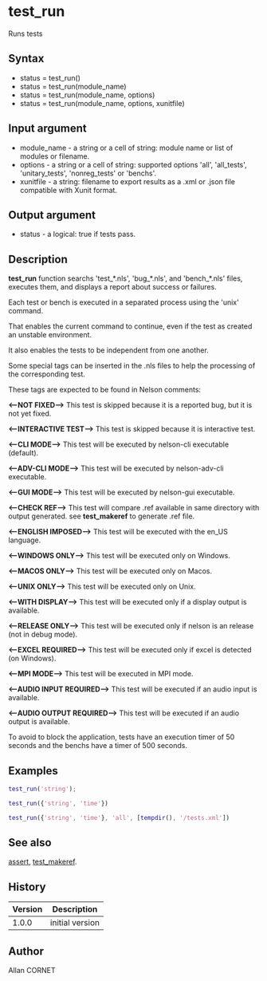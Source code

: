 

# test_run

Runs tests

## Syntax

- status = test_run()
- status = test_run(module_name)
- status = test_run(module_name, options)
- status = test_run(module_name, options, xunitfile)

## Input argument

 - module_name - a string or a cell of string: module name or list of modules or filename.
 - options - a string or a cell of string: supported options 'all', 'all_tests', 'unitary_tests', 'nonreg_tests' or 'benchs'.
 - xunitfile - a string: filename to export results as a .xml or .json file compatible with Xunit format.

## Output argument

 - status - a logical: true if tests pass.

## Description


  <p><b>test_run</b> function searchs 'test_*.nls', 'bug_*.nls', and 'bench_*.nls' files, executes them, and displays a report about success or failures.</p>
  <p>Each test or bench is executed in a separated process using the 'unix' command.</p>
  <p>That enables the current command to continue, even if the test as created an unstable environment.</p>
  <p>It also enables the tests to be independent from one another.</p>
  <p>Some special tags can be inserted in the .nls files to help the processing of the corresponding test.</p>
  <p>These tags are expected to be found in Nelson comments:</p>
  <p><b>&lt;--NOT FIXED--&gt;</b> This test is skipped because it is a reported bug, but it is not yet fixed. </p>
  <p><b>&lt;--INTERACTIVE TEST--&gt;</b> This test is skipped because it is interactive test.</p>
  <p><b>&lt;--CLI MODE--&gt;</b> This test will be executed by nelson-cli executable (default).</p>
  <p><b>&lt;--ADV-CLI MODE--&gt;</b> This test will be executed by nelson-adv-cli executable.</p>
  <p><b>&lt;--GUI MODE--&gt;</b> This test will be executed by nelson-gui executable.</p>
  <p><b>&lt;--CHECK REF--&gt;</b> This test will compare .ref available in same directory with output generated. see <b>test_makeref</b> to generate .ref file.</p>
  <p><b>&lt;--ENGLISH IMPOSED--&gt;</b> This test will be executed with the en_US language.</p>
  <p><b>&lt;--WINDOWS ONLY--&gt;</b> This test will be executed only on Windows.</p>
  <p><b>&lt;--MACOS ONLY--&gt;</b>  This test will be executed only on Macos.</p>
  <p><b>&lt;--UNIX ONLY--&gt;</b>  This test will be executed only on Unix.</p>
  <p><b>&lt;--WITH DISPLAY--&gt;</b> This test will be executed only if a display output is available.</p>
  <p><b>&lt;--RELEASE ONLY--&gt;</b> This test will be executed only if nelson is an release (not in debug mode).</p>
  <p><b>&lt;--EXCEL REQUIRED--&gt;</b> This test will be executed only if excel is detected (on Windows).</p>
  <p><b>&lt;--MPI MODE--&gt;</b> This test will be executed in MPI mode.</p>
  <p><b>&lt;--AUDIO INPUT REQUIRED--&gt;</b> This test will be executed if an audio input is available.</p>
  <p><b>&lt;--AUDIO OUTPUT REQUIRED--&gt;</b> This test will be executed if an audio output is available.</p>
  <p/>
  <p>To avoid to block the application, tests have an execution timer of 50 seconds and the benchs have a timer of 500 seconds.</p>


## Examples

```matlab
test_run('string');
```
```matlab
test_run({'string', 'time'})
```
```matlab
test_run({'string', 'time'}, 'all', [tempdir(), '/tests.xml'])
```

## See also

[assert](../assert_functions/assert.md), [test_makeref](test_makeref.md).
## History

|Version|Description|
|------|------|
|1.0.0|initial version|


## Author

Allan CORNET




